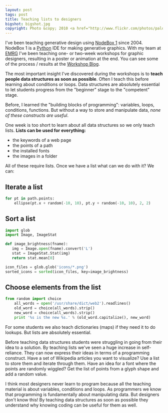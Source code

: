 ```yaml
---
layout: post
tags: post
title: Teaching lists to designers
bigshot: bigshot.jpg
copyright: Photo &copy; 2010 <a href="http://www.flickr.com/photos/paloetic/">Palo</a>.
---
```


I've been teaching generative design using [NodeBox 1](http://nodebox.net/) since 2004. NodeBox 1 is a [Python](http://www.python.org) IDE for making generative graphics. With my team at [EMRG](http://www.emrg.be/) I've been teaching one- or two-week workshops for graphic designers, resulting in a poster or animation at the end. You can see some of the process / results at the [Workshop Blog](http://workshops.nodebox.net/).

The most important insight I've discovered during the workshops is to **teach people data structures as soon as possible**. Often I teach this before learning about conditions or loops. Data structures are absolutely essential to let students progress from the "beginner" stage to the "competent" stage.

Before, I learned the "building blocks of programming": variables, loops, conditions, functions. But without a way to store and manipulate data, _none of these constructs are useful_.

One week is too short to learn about all data structures so we only teach lists. **Lists can be used for everything:**

- the keywords of a web page
- the points of a path
- the installed fonts
- the images in a folder

All of these require lists. Once we have a list what can we do with it? We can:

## Iterate a list

```python
for pt in path.points:
    ellipse(pt.x + random(-10, 10), pt.y + random(-10, 10), 2, 2)
```

## Sort a list

```python
import glob
import Image, ImageStat

def image_brightness(fname):
   img = Image.open(fname).convert('L')
   stat = ImageStat.Stat(img)
   return stat.mean[0]

icon_files = glob.glob('icons/*.png')
sorted_icons = sorted(icon_files, key=image_brightness)
```

## Choose elements from the list

```python
from random import choice
    all_words = open('/usr/share/dict/web2').readlines()
    old_word = choice(all_words).strip()
    new_word = choice(all_words).strip()
    print '%s is the new %s.' % (old_word.capitalize(), new_word)
```

For some students we also teach dictionaries (maps) if they need it to do lookups. But lists are absolutely essential.

Before teaching data structures students were struggling in going from their idea to a solution. By teaching lists we've seen a huge increase in self-reliance. They can now express their ideas in terms of a programming construct. Have a set of Wikipedia articles you want to visualize? Use a list to store them and iterate through them. Have an idea for a font where the points are randomly wiggled? Get the list of points from a glyph shape and add a random value.

I think most designers never learn to program because all the teaching material is about variables, conditions and loops. As programmers we know that programming is fundamentally about manipulating data. But designers don't know this! By teaching data structures as soon as possible they understand why knowing coding can be useful for them as well.
